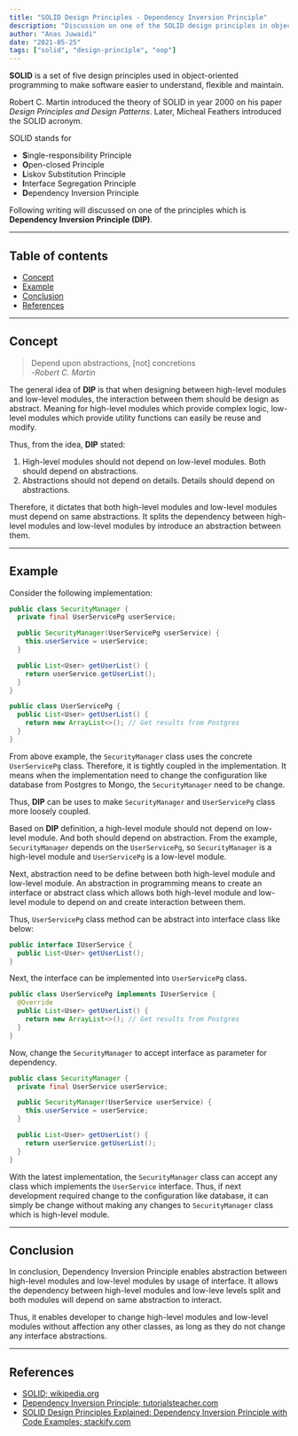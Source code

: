 ```yaml
---
title: "SOLID Design Principles - Dependency Inversion Principle"
description: "Discussion on one of the SOLID design principles in object-oriented software development"
author: "Anas Juwaidi"
date: "2021-05-25"
tags: ["solid", "design-principle", "oop"]
---
```


**SOLID** is a set of five design principles used in object-oriented programming to make software easier to understand, flexible and maintain.

Robert C. Martin introduced the theory of SOLID in year 2000 on his paper *Design Principles and Design Patterns*. Later, Micheal Feathers introduced the SOLID acronym.

SOLID stands for
- **S**ingle-responsibility Principle
- **O**pen-closed Principle
- **L**iskov Substitution Principle
- **I**nterface Segregation Principle
- **D**ependency Inversion Principle

Following writing will discussed on one of the principles which is **Dependency Inversion Principle (DIP)**.

---

## Table of contents
* [Concept](#concept)
* [Example](#example)
* [Conclusion](#conclusion)
* [References](#references)

---

<a name="concept"></a>
## Concept

> Depend upon abstractions, [not] concretions <br/>
> -*Robert C. Martin*

The general idea of **DIP** is that when designing between high-level modules and low-level modules, the interaction between them should be design as abstract. Meaning for high-level modules which provide complex logic, low-level modules which provide utility functions can easily be reuse and modify.

Thus, from the idea, **DIP** stated:
1. High-level modules should not depend on low-level modules. Both should depend on abstractions.
2. Abstractions should not depend on details. Details should depend on abstractions.

Therefore, it dictates that both high-level modules and low-level modules must depend on same abstractions. It splits the dependency between high-level modules and low-level modules by introduce an abstraction between them.

---

<a name="example"></a>
## Example

Consider the following implementation:
```java
public class SecurityManager {
  private final UserServicePg userService;

  public SecurityManager(UserServicePg userService) {
    this.userService = userService;
  }

  public List<User> getUserList() {
    return userService.getUserList();
  }
}

public class UserServicePg {
  public List<User> getUserList() {
    return new ArrayList<>(); // Get results from Postgres
  }
}
```

From above example, the `SecurityManager` class uses the concrete `UserServicePg` class. Therefore, it is tightly coupled in the implementation. It means when the implementation need to change the configuration like database from Postgres to Mongo, the `SecurityManager` need to be change.

Thus, **DIP** can be uses to make `SecurityManager` and `UserServicePg` class more loosely coupled.

Based on **DIP** definition, a high-level module should not depend on low-level module. And both should depend on abstraction. From the example, `SecurityManager` depends on the `UserServicePg`, so `SecurityManager` is a high-level module and `UserServicePg` is a low-level module.

Next, abstraction need to be define between both high-level module and low-level module. An abstraction in programming means to create an interface or abstract class which allows both high-level module and low-level module to depend on and create interaction between them.

Thus, `UserServicePg` class method can be abstract into interface class like below:
```java
public interface IUserService {
  public List<User> getUserList();
}
```

Next, the interface can be implemented into `UserServicePg` class.
```java
public class UserServicePg implements IUserService {
  @Override
  public List<User> getUserList() {
    return new ArrayList<>(); // Get results from Postgres
  }
}
```

Now, change the `SecurityManager` to accept interface as parameter for dependency.
```java
public class SecurityManager {
  private final UserService userService;

  public SecurityManager(UserService userService) {
    this.userService = userService;
  }

  public List<User> getUserList() {
    return userService.getUserList();
  }
}
```

With the latest implementation, the `SecurityManager` class can accept any class which implements the `UserService` interface. Thus, if next development required change to the configuration like database, it can simply be change without making any changes to `SecurityManager` class which is high-level module.

---

<a name="conclusion"></a>
## Conclusion

In conclusion, Dependency Inversion Principle enables abstraction between high-level modules and low-level modules by usage of interface.
It allows the dependency between high-level modules and low-leve levels split and both modules will depend on same abstraction to interact.

Thus, it enables developer to change high-level modules and low-level modules without affection any other classes, as long as they do not change any interface abstractions.

---

<a name="references"></a>
## References

* [SOLID; wikipedia.org](https://en.wikipedia.org/wiki/SOLID)
* [Dependency Inversion Principle; tutorialsteacher.com](https://www.tutorialsteacher.com/ioc/dependency-inversion-principle)
* [SOLID Design Principles Explained: Dependency Inversion Principle with Code Examples; stackify.com](https://stackify.com/dependency-inversion-principle/)
